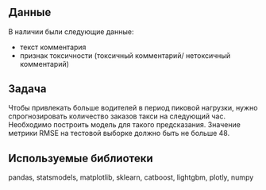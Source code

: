 # 

## Данные
В наличии были следующие данные:
- текст комментария
- признак токсичности (токсичный комментарий/ нетоксичный комментарий)

## Задача
Чтобы привлекать больше водителей в период пиковой нагрузки, нужно спрогнозировать количество заказов такси на следующий час. Необходимо построить модель для такого предсказания. 
Значение метрики RMSE на тестовой выборке должно быть не больше 48.

## Используемые библиотеки
pandas, statsmodels, matplotlib, sklearn, catboost, lightgbm, plotly, numpy
